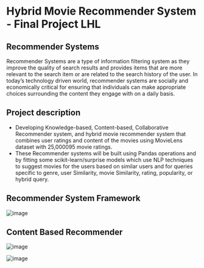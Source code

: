 # Hybrid Movie Recommender System - Final Project LHL

## Recommender Systems

Recommender Systems are a type of information filtering system as they improve the quality of search results and provides items that are more relevant to the search item or are related to the search history of the user.
In today’s technology driven world, recommender systems are socially and economically critical for ensuring that individuals can make appropriate choices surrounding the content they engage with on a daily basis.

## Project description
- Developing Knowledge-based, Content-based, Collaborative Recommender system,
and  hybrid movie recommender system that combines user ratings and content of 
the movies  using MovieLens dataset with 25,000095 movie ratings. 
- These Recommender systems will be built using Pandas operations and by fitting some 
scikit-learn/surprise models which use NLP techniques to suggest movies for the users 
based on similar users and for queries specific to genre, user Similarity, movie 
Similarity, rating, popularity, or hybrid query. 

## Recommender System Framework

![image](https://user-images.githubusercontent.com/89004966/171425184-0936e244-6167-4534-9048-78ad6191c3f6.png)


## Content Based Recommender

![image](https://user-images.githubusercontent.com/89004966/171425391-0255a93d-c3c7-4a66-aaa5-da02a02146da.png)


![image](https://user-images.githubusercontent.com/89004966/171425449-e08b33dd-e018-4a8a-9237-1fcf519880d0.png)
